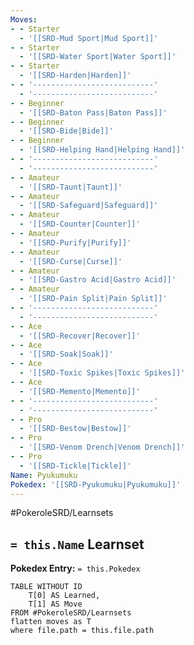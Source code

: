 ```yaml
---
Moves:
- - Starter
  - '[[SRD-Mud Sport|Mud Sport]]'
- - Starter
  - '[[SRD-Water Sport|Water Sport]]'
- - Starter
  - '[[SRD-Harden|Harden]]'
- - '---------------------------'
  - '---------------------------'
- - Beginner
  - '[[SRD-Baton Pass|Baton Pass]]'
- - Beginner
  - '[[SRD-Bide|Bide]]'
- - Beginner
  - '[[SRD-Helping Hand|Helping Hand]]'
- - '---------------------------'
  - '---------------------------'
- - Amateur
  - '[[SRD-Taunt|Taunt]]'
- - Amateur
  - '[[SRD-Safeguard|Safeguard]]'
- - Amateur
  - '[[SRD-Counter|Counter]]'
- - Amateur
  - '[[SRD-Purify|Purify]]'
- - Amateur
  - '[[SRD-Curse|Curse]]'
- - Amateur
  - '[[SRD-Gastro Acid|Gastro Acid]]'
- - Amateur
  - '[[SRD-Pain Split|Pain Split]]'
- - '---------------------------'
  - '---------------------------'
- - Ace
  - '[[SRD-Recover|Recover]]'
- - Ace
  - '[[SRD-Soak|Soak]]'
- - Ace
  - '[[SRD-Toxic Spikes|Toxic Spikes]]'
- - Ace
  - '[[SRD-Memento|Memento]]'
- - '---------------------------'
  - '---------------------------'
- - Pro
  - '[[SRD-Bestow|Bestow]]'
- - Pro
  - '[[SRD-Venom Drench|Venom Drench]]'
- - Pro
  - '[[SRD-Tickle|Tickle]]'
Name: Pyukumuku
Pokedex: '[[SRD-Pyukumuku|Pyukumuku]]'
---
```


#PokeroleSRD/Learnsets

## `= this.Name` Learnset

**Pokedex Entry:** `= this.Pokedex`

```dataview
TABLE WITHOUT ID
    T[0] AS Learned,
    T[1] AS Move
FROM #PokeroleSRD/Learnsets
flatten moves as T
where file.path = this.file.path
```
